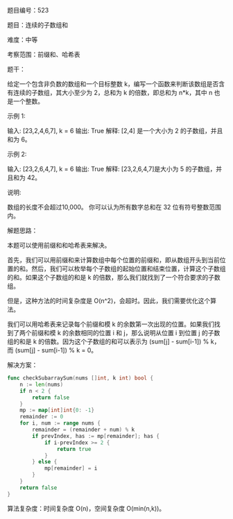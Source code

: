 题目编号：523

题目：连续的子数组和

难度：中等

考察范围：前缀和、哈希表

题干：

给定一个包含非负数的数组和一个目标整数 k，编写一个函数来判断该数组是否含有连续的子数组，其大小至少为 2，总和为 k 的倍数，即总和为 n*k，其中 n 也是一个整数。

示例 1:

输入: [23,2,4,6,7], k = 6
输出: True
解释: [2,4] 是一个大小为 2 的子数组，并且和为 6。

示例 2:

输入: [23,2,6,4,7], k = 6
输出: True
解释: [23,2,6,4,7]是大小为 5 的子数组，并且和为 42。

说明:

数组的长度不会超过10,000。
你可以认为所有数字总和在 32 位有符号整数范围内。

解题思路：

本题可以使用前缀和和哈希表来解决。

首先，我们可以用前缀和来计算数组中每个位置的前缀和，即从数组开头到当前位置的和。然后，我们可以枚举每个子数组的起始位置和结束位置，计算这个子数组的和。如果这个子数组的和是 k 的倍数，那么我们就找到了一个符合要求的子数组。

但是，这种方法的时间复杂度是 O(n^2)，会超时。因此，我们需要优化这个算法。

我们可以用哈希表来记录每个前缀和模 k 的余数第一次出现的位置。如果我们找到了两个前缀和模 k 的余数相同的位置 i 和 j，那么说明从位置 i 到位置 j 的子数组的和是 k 的倍数。因为这个子数组的和可以表示为 (sum[j] - sum[i-1]) % k，而 (sum[j] - sum[i-1]) % k = 0。

解决方案：

```go
func checkSubarraySum(nums []int, k int) bool {
    n := len(nums)
    if n < 2 {
        return false
    }
    mp := map[int]int{0: -1}
    remainder := 0
    for i, num := range nums {
        remainder = (remainder + num) % k
        if prevIndex, has := mp[remainder]; has {
            if i-prevIndex >= 2 {
                return true
            }
        } else {
            mp[remainder] = i
        }
    }
    return false
}
```

算法复杂度：时间复杂度 O(n)，空间复杂度 O(min(n,k))。